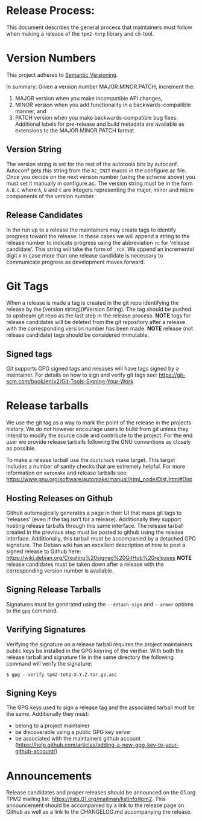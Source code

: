 # Release Process:
This document describes the general process that maintainers must follow when
making a release of the `tpm2-totp` library and cli-tool.

# Version Numbers
This project adheres to [Semantic Versioning](https://semver.org/spec/v2.0.0.html).

In summary: Given a version number MAJOR.MINOR.PATCH, increment the:
1. MAJOR version when you make incompatible API changes,
2. MINOR version when you add functionality in a backwards-compatible manner, and
3. PATCH version when you make backwards-compatible bug fixes.
Additional labels for pre-release and build metadata are available as extensions
to the MAJOR.MINOR.PATCH format.

## Version String
The version string is set for the rest of the autotools bits by autoconf.
Autoconf gets this string from the `AC_INIT` macro in the configure.ac file.
Once you decide on the next version number (using the scheme above) you must set
it manually in configure.ac. The version string must be in the form `A.B.C`
where `A`, `B` and `C` are integers representing the major, minor and micro
components of the version number.

## Release Candidates
In the run up to a release the maintainers may create tags to identify progress
toward the release. In these cases we will append a string to the release number
to indicate progress using the abbreviation `rc` for 'release candidate'. This
string will take the form of `_rcX`. We append an incremental digit `X` in case
more than one release candidate is necessary to communicate progress as
development moves forward.

# Git Tags
When a release is made a tag is created in the git repo identifying the release
by the [version string](#Version String). The tag should be pushed to upstream
git repo as the last step in the release process.
**NOTE** tags for release candidates will be deleted from the git repository
after a release with the corresponding version number has been made.
**NOTE** release (not release candidate) tags should be considered immutable.

## Signed tags
Git supports GPG signed tags and releases will have tags signed by a maintainer.
For details on how to sign and verify git tags see:
https://git-scm.com/book/en/v2/Git-Tools-Signing-Your-Work.

# Release tarballs
We use the git tag as a way to mark the point of the release in the projects
history. We do not however encourage users to build from git unless they intend
to modify the source code and contribute to the project. For the end user we
provide release tarballs following the GNU conventions as closely as possible.

To make a release tarball use the `distcheck` make target.
This target includes a number of sanity checks that are extremely helpful.
For more information on `automake` and release tarballs see:
https://www.gnu.org/software/automake/manual/html_node/Dist.html#Dist

## Hosting Releases on Github
Github automagically generates a page in their UI that maps git tags to
'releases' (even if the tag isn't for a release). Additionally they support
hosting release tarballs through this same interface. The release tarball
created in the previous step must be posted to github using the release
interface. Additionally, this tarball must be accompanied by a detached GPG
signature. The Debian wiki has an excellent description of how to post a signed
release to Github here:
https://wiki.debian.org/Creating%20signed%20GitHub%20releases
**NOTE** release candidates must be taken down after a release with the
corresponding version number is available.

## Signing Release Tarballs
Signatures must be generated using the `--detach-sign` and `--armor` options to
the `gpg` command.

## Verifying Signatures
Verifying the signature on a release tarball requires the project maintainers
public keys be installed in the GPG keyring of the verifier. With both the
release tarball and signature file in the same directory the following command
will verify the signature:
```
$ gpg --verify tpm2-totp-X.Y.Z.tar.gz.asc
```

## Signing Keys
The GPG keys used to sign a release tag and the associated tarball must be the
same. Additionally they must:
* belong to a project maintainer
* be discoverable using a public GPG key server
* be associated with the maintainers github account
(https://help.github.com/articles/adding-a-new-gpg-key-to-your-github-account/)

# Announcements
Release candidates and proper releases should be announced on the 01.org TPM2
mailing list: https://lists.01.org/mailman/listinfo/tpm2.
This announcement should be accompanied by a link to the release page on Github
as well as a link to the CHANGELOG.md accompanying the release.
